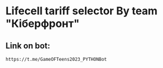 # Lifecell tariff selector By team "Кіберфронт"
## Link on bot:
    https://t.me/GameOFTeens2023_PYTHONBot
